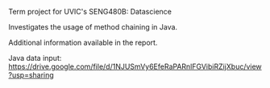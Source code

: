 Term project for UVIC's SENG480B: Datascience

Investigates the usage of method chaining in Java.

Additional information available in the report.

Java data input:
 https://drive.google.com/file/d/1NJUSmVy6EfeRaPARnlFGVibiRZijXbuc/view?usp=sharing
